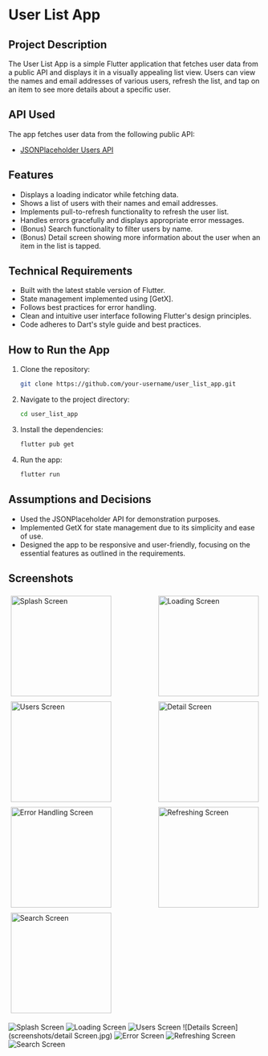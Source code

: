 # User List App

## Project Description
The User List App is a simple Flutter application that fetches user data from a public API and displays it in a visually appealing list view. Users can view the names and email addresses of various users, refresh the list, and tap on an item to see more details about a specific user.

## API Used
The app fetches user data from the following public API:
- [JSONPlaceholder Users API](https://jsonplaceholder.typicode.com/users)

## Features
- Displays a loading indicator while fetching data.
- Shows a list of users with their names and email addresses.
- Implements pull-to-refresh functionality to refresh the user list.
- Handles errors gracefully and displays appropriate error messages.
- (Bonus) Search functionality to filter users by name.
- (Bonus) Detail screen showing more information about the user when an item in the list is tapped.

## Technical Requirements
- Built with the latest stable version of Flutter.
- State management implemented using [GetX].
- Follows best practices for error handling.
- Clean and intuitive user interface following Flutter's design principles.
- Code adheres to Dart's style guide and best practices.

## How to Run the App
1. Clone the repository:
   ```bash
   git clone https://github.com/your-username/user_list_app.git
   
2. Navigate to the project directory:
    ```bash
   cd user_list_app

3. Install the dependencies:
    ```bash
   flutter pub get

4. Run the app:
    ```bash
   flutter run
   
## Assumptions and Decisions
- Used the JSONPlaceholder API for demonstration purposes.
- Implemented GetX for state management due to its simplicity and ease of use.
- Designed the app to be responsive and user-friendly, focusing on the essential features as outlined in the requirements.

## Screenshots
<div style="display: flex; flex-wrap: wrap; justify-content: space-between; align-items: flex-start;">
    <img src="screenshots/splash_screen.jpg" alt="Splash Screen" width="200" style="margin: 5px;">
    <img src="screenshots/loading_screen.jpg" alt="Loading Screen" width="200" style="margin: 5px;">
    <img src="screenshots/users_screen.jpg" alt="Users Screen" width="200" style="margin: 5px;">
    <img src="screenshots/detail_screen.jpg" alt="Detail Screen" width="200" style="margin: 5px;">
    <img src="screenshots/error_handling_screen.jpg" alt="Error Handling Screen" width="200" style="margin: 5px;">
    <img src="screenshots/refreshing_screen.jpg" alt="Refreshing Screen" width="200" style="margin: 5px;">
    <img src="screenshots/search_screen.jpg" alt="Search Screen" width="200" style="margin: 5px;">
</div>



![Splash Screen](screenshots/splash_screen.jpg)
![Loading Screen](screenshots/loading_screen.jpg)
![Users Screen](screenshots/users_screen.jpg)
![Details Screen](screenshots/detail Screen.jpg)
![Error Screen](screenshots/error_handling_screen.jpg)
![Refreshing Screen](screenshots/refreshing_screen.jpg)
![Search Screen](screenshots/search_screen.jpg)
